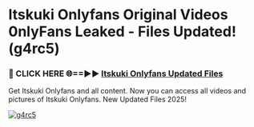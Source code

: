 # Itskuki Onlyfans Original Videos 0nlyFans Leaked - Files Updated! (g4rc5)

<h3>🔴 CLICK HERE 🌐==►► <a href="https://tinyurl.com/ehrbuxhb" rel="nofollow">Itskuki Onlyfans Updated Files</a></h3>

Get Itskuki Onlyfans and all content. Now you can access all videos and pictures of Itskuki Onlyfans. New Updated Files 2025!

[![g4rc5](https://i.imgur.com/lVYEuWS.gif)](https://tinyurl.com/ehrbuxhb)
